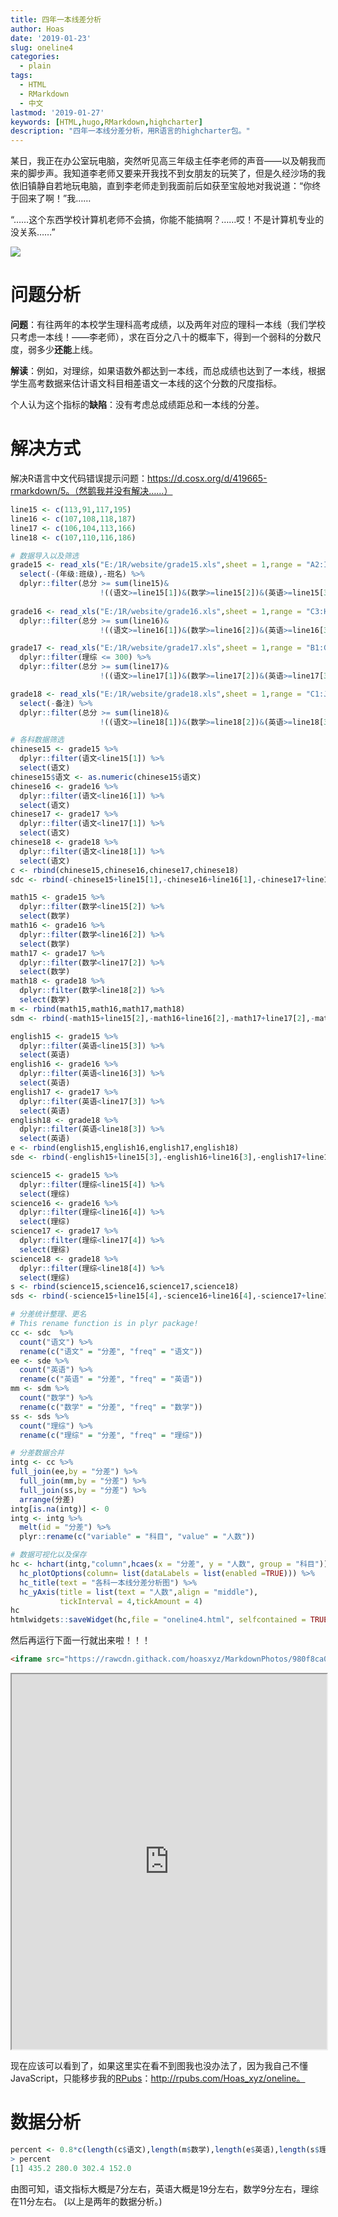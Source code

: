 ```yaml
---
title: 四年一本线差分析
author: Hoas
date: '2019-01-23'
slug: oneline4
categories:
  - plain
tags:
  - HTML
  - RMarkdown
  - 中文
lastmod: '2019-01-27'
keywords: [HTML,hugo,RMarkdown,highcharter]
description: "四年一本线分差分析，用R语言的highcharter包。"
---
```

某日，我正在办公室玩电脑，突然听见高三年级主任李老师的声音——以及朝我而来的脚步声。我知道李老师又要来开我找不到女朋友的玩笑了，但是久经沙场的我依旧镇静自若地玩电脑，直到李老师走到我面前后如获至宝般地对我说道：“你终于回来了啊！”我……

“……这个东西学校计算机老师不会搞，你能不能搞啊？……哎！不是计算机专业的没关系……”

<img src="https://pic.36krcnd.com/201802/27112556/l57o5cb4lzuzn7e1.jpg!1200">
<!--more-->

# 问题分析

**问题**：有往两年的本校学生理科高考成绩，以及两年对应的理科一本线（我们学校只考虑一本线！——李老师），求在百分之八十的概率下，得到一个弱科的分数尺度，弱多少**还能**上线。

**解读**：例如，对理综，如果语数外都达到一本线，而总成绩也达到了一本线，根据学生高考数据来估计语文科目相差语文一本线的这个分数的尺度指标。

个人认为这个指标的**缺陷**：没有考虑总成绩距总和一本线的分差。

# 解决方式

解决R语言中文代码错误提示问题：https://d.cosx.org/d/419665-rmarkdown/5。（然鹅我并没有解决……）

```r
line15 <- c(113,91,117,195)
line16 <- c(107,108,118,187)
line17 <- c(106,104,113,166)
line18 <- c(107,110,116,186)

# 数据导入以及筛选
grade15 <- read_xls("E:/1R/website/grade15.xls",sheet = 1,range = "A2:I1124",col_names = TRUE) %>%
  select(-(年级:班级),-班名) %>%
  dplyr::filter(总分 >= sum(line15)&
                    !((语文>=line15[1])&(数学>=line15[2])&(英语>=line15[3])&(理综>=line15[4])))
  
grade16 <- read_xls("E:/1R/website/grade16.xls",sheet = 1,range = "C3:H1126",col_names = TRUE) %>%
  dplyr::filter(总分 >= sum(line16)&
                    !((语文>=line16[1])&(数学>=line16[2])&(英语>=line16[3])&(理综>=line16[4])))

grade17 <- read_xls("E:/1R/website/grade17.xls",sheet = 1,range = "B1:G1065",col_names = TRUE) %>%
  dplyr::filter(理综 <= 300) %>%
  dplyr::filter(总分 >= sum(line17)&
                    !((语文>=line17[1])&(数学>=line17[2])&(英语>=line17[3])&(理综>=line17[4])))

grade18 <- read_xls("E:/1R/website/grade18.xls",sheet = 1,range = "C1:J989",col_names = TRUE) %>%
  select(-备注) %>%
  dplyr::filter(总分 >= sum(line18)&
                    !((语文>=line18[1])&(数学>=line18[2])&(英语>=line18[3])&(理综>=line18[4])))

# 各科数据筛选
chinese15 <- grade15 %>%
  dplyr::filter(语文<line15[1]) %>%
  select(语文)
chinese15$语文 <- as.numeric(chinese15$语文)
chinese16 <- grade16 %>%
  dplyr::filter(语文<line16[1]) %>%
  select(语文)
chinese17 <- grade17 %>%
  dplyr::filter(语文<line17[1]) %>%
  select(语文)
chinese18 <- grade18 %>%
  dplyr::filter(语文<line18[1]) %>%
  select(语文)
c <- rbind(chinese15,chinese16,chinese17,chinese18)
sdc <- rbind(-chinese15+line15[1],-chinese16+line16[1],-chinese17+line17[1],-chinese18+line18[1])

math15 <- grade15 %>%
  dplyr::filter(数学<line15[2]) %>%
  select(数学)
math16 <- grade16 %>%
  dplyr::filter(数学<line16[2]) %>%
  select(数学)
math17 <- grade17 %>%
  dplyr::filter(数学<line17[2]) %>%
  select(数学)
math18 <- grade18 %>%
  dplyr::filter(数学<line18[2]) %>%
  select(数学)
m <- rbind(math15,math16,math17,math18)
sdm <- rbind(-math15+line15[2],-math16+line16[2],-math17+line17[2],-math18+line18[2])

english15 <- grade15 %>%
  dplyr::filter(英语<line15[3]) %>%
  select(英语)
english16 <- grade16 %>%
  dplyr::filter(英语<line16[3]) %>%
  select(英语)
english17 <- grade17 %>%
  dplyr::filter(英语<line17[3]) %>%
  select(英语)
english18 <- grade18 %>%
  dplyr::filter(英语<line18[3]) %>%
  select(英语)
e <- rbind(english15,english16,english17,english18)
sde <- rbind(-english15+line15[3],-english16+line16[3],-english17+line17[3],-english18+line18[3])

science15 <- grade15 %>%
  dplyr::filter(理综<line15[4]) %>%
  select(理综)
science16 <- grade16 %>%
  dplyr::filter(理综<line16[4]) %>%
  select(理综)
science17 <- grade17 %>%
  dplyr::filter(理综<line17[4]) %>%
  select(理综)
science18 <- grade18 %>%
  dplyr::filter(理综<line18[4]) %>%
  select(理综)
s <- rbind(science15,science16,science17,science18)
sds <- rbind(-science15+line15[4],-science16+line16[4],-science17+line17[4],-science18+line18[4])

# 分差统计整理、更名
# This rename function is in plyr package!
cc <- sdc  %>%
  count("语文") %>%
  rename(c("语文" = "分差", "freq" = "语文"))
ee <- sde %>%
  count("英语") %>%
  rename(c("英语" = "分差", "freq" = "英语"))
mm <- sdm %>%
  count("数学") %>%
  rename(c("数学" = "分差", "freq" = "数学"))
ss <- sds %>%
  count("理综") %>%
  rename(c("理综" = "分差", "freq" = "理综"))

# 分差数据合并
intg <- cc %>%
full_join(ee,by = "分差") %>%
  full_join(mm,by = "分差") %>%
  full_join(ss,by = "分差") %>%
  arrange(分差)
intg[is.na(intg)] <- 0
intg <- intg %>%
  melt(id = "分差") %>%
  plyr::rename(c("variable" = "科目", "value" = "人数"))

# 数据可视化以及保存
hc <- hchart(intg,"column",hcaes(x = "分差", y = "人数", group = "科目")) %>%
  hc_plotOptions(column= list(dataLabels = list(enabled =TRUE))) %>% 
  hc_title(text = "各科一本线分差分析图") %>%
  hc_yAxis(title = list(text = "人数",align = "middle"),
           tickInterval = 4,tickAmount = 4)
hc
htmlwidgets::saveWidget(hc,file = "oneline4.html", selfcontained = TRUE)
```
然后再运行下面一行就出来啦！！！

```html
<iframe src="https://rawcdn.githack.com/hoasxyz/MarkdownPhotos/980f8ca0b5aae6907a163da4aa558e7024a7db54/HtmlWidget/oneline4.html" width="100%" height="600px"></iframe>
```

<iframe src="https://rawcdn.githack.com/hoasxyz/MarkdownPhotos/980f8ca0b5aae6907a163da4aa558e7024a7db54/HtmlWidget/oneline4.html" width="100%" height="600px"></iframe>

现在应该可以看到了，如果这里实在看不到图我也没办法了，因为我自己不懂JavaScript，只能移步我的[RPubs](http://rpubs.com/Hoas_xyz/)：http://rpubs.com/Hoas_xyz/oneline。

# 数据分析

```r
percent <- 0.8*c(length(c$语文),length(m$数学),length(e$英语),length(s$理综))
> percent
[1] 435.2 280.0 302.4 152.0
```

由图可知，语文指标大概是7分左右，英语大概是19分左右，数学9分左右，理综在11分左右。
(以上是两年的数据分析。)
